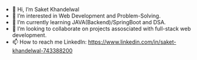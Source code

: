 - 👋 Hi, I’m Saket Khandelwal
- 👀 I’m interested in Web Development and Problem-Solving.
- 🌱 I’m currently learning JAVA(Backend)/SpringBoot and DSA.
- 💞️ I’m looking to collaborate on projects assosciated with full-stack web development.
- 📫 How to reach me LinkedIn: https://www.linkedin.com/in/saket-khandelwal-743388200

<!---
Saket121/Saket121 is a ✨ special ✨ repository because its `README.md` (this file) appears on your GitHub profile.
You can click the Preview link to take a look at your changes.
--->
